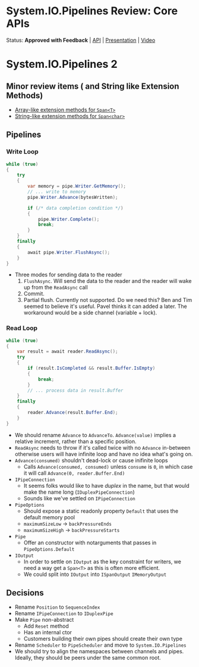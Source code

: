 # System.IO.Pipelines Review: Core APIs

Status: **Approved with Feedback** | 
[API](System.IO.Pipelines2.md) |
[Presentation](System.IO.Pipelines2.pptx) |
[Video](https://www.youtube.com/watch?v=1t_a9fbB3jY)

# System.IO.Pipelines 2

## Minor review items ( and String like Extension Methods)

* [Array-like extension methods for `Span<T>`](https://github.com/dotnet/corefx/issues/25850)
* [String-like extension methods for `Span<char>`](https://github.com/dotnet/corefx/issues/21395)

## Pipelines

### Write Loop

```csharp
while (true)
{
    try
    {
        var memory = pipe.Writer.GetMemory();
        // ... write to memory
        pipe.Writer.Advance(bytesWritten);

        if (/* data completion condition */)
        {
            pipe.Writer.Complete();
            break;
        }
    }
    finally
    {
        await pipe.Writer.FlushAsync();
    }
}
```

* Three modes for sending data to the reader
    1. `FlushAsync`. Will send the data to the reader and the reader will wake
       up from the `ReadAsync` call
    2. Commit.
    3. Partial flush. Currently not supported. Do we need this? Ben and Tim
       seemed to believe it's useful. Pavel thinks it can added a later. The
       workaround would be a side channel (variable + lock).

### Read Loop

```csharp
while (true)
{
    var result = await reader.ReadAsync();
    try
    {
        if (result.IsCompleted && result.Buffer.IsEmpty)
        {
            break;
        }
        // ... process data in result.Buffer
    }
    finally
    {
        reader.Advance(result.Buffer.End);
    }
}
```

* We should rename `Advance` to `AdvanceTo`. `Advance(value)` implies a relative
  increment, rather than a specific position.
* `ReadAsync` needs to throw if it's called twice with no `Advance` in-between
  otherwise users will have infinite loop and have no idea what's going on.
* `Advance(consumed)` shouldn't dead-lock or cause inifinite loops
    - Calls `Advance(consumed, consumed)` unless `consume` is `0`, in which case
      it will call `Advance(0, reader.Buffer.End)`
* `IPipeConnection`
    - It seems folks would like to have *duplex* in the name, but that would
      make the name long (`IDuplexPipeConnection`)
    - Sounds like we've settled on `IPipeConnection`
* `PipeOptions`
    - Should expose a static readonly property `Default` that uses the default memory pool
    - `maximumSizeLow` -> `backPressureEnds`
    - `maximumSizeHigh` -> `backPressureStarts`
* `Pipe`
    - Offer an constructor with notarguments that passes in
      `PipeOptions.Default`
* `IOutput`
    - In order to settle on `IOutput` as the key constraint for writers, we need
      a way get a `Span<T>` as this is often more efficient.
    - We could split into `IOutput` into `ISpanOutput` `IMemoryOutput`

## Decisions

* Rename `Position` to `SequenceIndex`
* Rename `IPipeConnection` to `IDuplexPipe`
* Make `Pipe` non-abstract
    - Add `Reset` method
    - Has an internal ctor
    - Customers building their own pipes should create their own type
* Rename `Scheduler` to `PipeScheduler` and move to `System.IO.Pipelines`
* We should try to align the namespaces between channels and pipes. Ideally,
  they should be peers under the same common root.
  